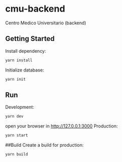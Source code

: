 # cmu-backend
Centro Medico Universitario (backend)
## Getting Started

Install dependency:

```bash
yarn install
```
Initialize database:

```bash
yarn init
```

## Run

Development:

```bash
yarn dev
```
open your browser in http://127.0.0.1:3000
Production:

```bash
yarn start
```

##Build
Create a build for production:

```bash
yarn build
```
